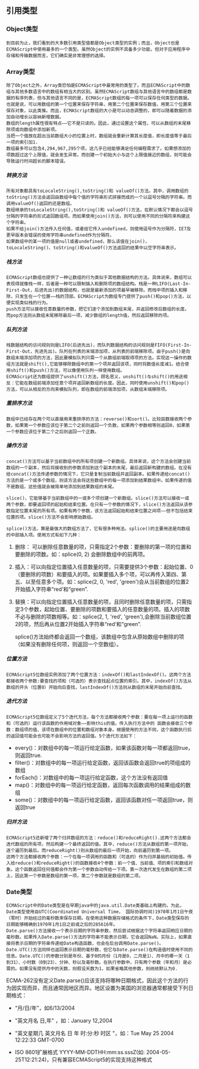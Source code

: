 ## 引用类型

### Object类型
	到目前为止，我们看到的大多数引用类型值都是Object类型的实例；而且，Object也是ECMAScript中使用最多的一个类型。虽然Object的实例不具备多少功能，但对于应用程序中存储和传输数据而言，它们确实是非常理想的选择。
### Array类型
	除了Object之外，Array类恐怕是ECMAScript中最常用的类型了。而且ECMAScript中的数组与其他多数语言中的数组有相当大的区别。虽然ECMAScript数组与其他语言中的数组都是数据的有序列表，但与其他语言不同的是，ECMAScript数组的每一项可以保存任何类型的数据。也就是说，可以用数组的第一个位置来保存字符串，用第二个位置来保存数值，用第三个位置来保存对象，以此类推。而且，ECMAScript数组的大小是可以动态调整的，即可以随着数据的添加自动增长以容纳新增数据。
	数组的length属性很有特点——它不是只读的。因此，通过设置这个属性，可以从数组的末尾移除项或向数组中添加新项。
	当把一个值放在超出当前数组大小的位置上时，数组就会重新计算其长度值，即长度值等于最后一项的索引加1.
	数组最多可以包含4,294,967,295个项，这几乎已经能够满足任何编程需求了。如果想添加的项数超过这个上限值，就会发生异常。而创建一个初始大小与这个上限值接近的数组，则可能会导致运行时间超长的脚本错误。
##### 转换方法
	所有对象都具有toLocaleString(),toString()和 valueOf()方法。其中，调用数组的toString()方法会返回由数组中每个值的字符串形式拼接而成的一个以逗号分隔的字符串。而调用valueOf()返回的还是数组。
	数组继承的toLocaleString(),toString()和 valueOf()方法，在默认情况下都会以逗号分隔的字符串的形式返回数组项。而如果使用join()方法，则可以使用不同的分隔符来构建这个字符串。
	如果不给join()方法传入任何值，或者给它传入undefined，则使用逗号作为分隔符，IE7及更早版本会错误的使用字符串undefined作为分隔符。
	如果数组中的某一项的值是null或者undefined，那么该值在join()，toLocaleString()、toString()和valueOf()方法返回的结果中以空字符串表示。
##### 栈方法
	ECMAScript数组也提供了一种让数组的行为类似于其他数据结构的方法。具体说来，数组可以表现得就像栈一样，后者是一种可以限制插入和删除项的数组结构。栈是一种LIFO(Last-In-First-Out，后进先出)的数据结构，也就是最新添加的项最早被移除。而栈中项的插入和移除，只发生在一个位置——栈的顶部。ECMAScript为数组专门提供了push()和pop()方法，以便实现类似栈的行为。
	push方法可以接收任意数量的参数，把它们逐个添加到数组末尾，并返回修改后数组的长度。而pop方法则从数组末尾移除最后一项，减少数组的length值，然后返回移除的项。
##### 队列方法
	栈数据结构的访问规则则是LIFO(后进先出)，而队列数据结构的访问规则是FIFO(First-In-First-Out，先进先出)。队列在列表的末端添加项，从列表的前端移除项。由于push()是向数组末端添加项的方法，因此要模拟队列只需一个从数组前端取得项的方法。实现这一操作的数组方法就是shift(),它能够移除数组中的第一个项并返回该项，同时将数值长度减1。结合使用shift()和push()方法，可以像使用队列一样使用数组。
	ECMAScript还为数组提供了unshift()方法，顾名思义，unshift()与shift()的用途相反：它能在数组前端添加任意个项并返回新数组的长度。因此，同时使用unshift()和pop()方法，可以从相反的方向来模拟队列，即在数组的前端添加项，从数组末端移除项。

##### 重排序方法
	数组中已经存在两个可以直接用来重排序的方法：reverse()和sort()。比较函数接收两个参数，如果第一个参数应该位于第二个之前则返回一个负数，如果两个参数相等则返回0，如果第一个参数应该位于第二个之后则返回一个正数。

##### 操作方法
	concat()方法可以基于当前数组中的所有项创建一个新数组。具体来说，这个方法会创建当前数组的一个副本，然后将接收到的参数添加到这个副本的末尾，最后返回新构建的数组。在没有给concat()方法传递参数的情况下，它只是复制当前数组并返回副本。如果传递给concat()方法的是一个或多个数组，则该方法会将这些数组中的每一项添加到结果数组中。如果传递的值不是数组，这些值就会被简单地添加到结果数组的末尾。

	slice()，它能够基于当前数组中的一或多个项创建一个新数组。slice()方法可以接收一或两个参数，即要返回项的起始和结束位置。在只有一个参数的情况下，slice()方法返回从该参数指定位置末尾的所有项。如果有两个参数，该方法返回起始和结束位置之间项——但不包括结束位置的项。slice()方法不会影响原始数组。

	splice()方法，算是最强大的数组方法了，它有很多种用法。splice()的主要用途是向数组的中部插入项。使用方式有如下几种：
1. 删除： 可以删除任意数量的项，只需指定2个参数：要删除的第一项的位置和要删除的项数。如：splice(0, 2) 会删除数组中的前两项。
2. 插入：可以向指定位置插入任意数量的项，只需要提供3个参数：起始位置、0（要删除的项数）和要插入的项。如果要插入多个项，可以再传入第四、第五、以至任意多个项。如：splice(2, 0, 'red', 'green')会从当前数组的位置2开始插入字符串“red‘和“green”.
3. 替换：可以向指定位置插入任意数量的项，且同时删除任意数量的项，只需指定3个参数，起始位置、要删除的项数和要插入的任意数量的项。插入的项数不必与删除的项数相等。如：splice(2, 1, 'red', 'green'),会删除当前数组位置2的项，然后再从位置2开始插入字符串“red‘和“green”.

     splice()方法始终都会返回一个数组，该数组中包含从原始数组中删除的项（如果没有删除任何项，则返回一个空数组）。
##### 位置方法
	ECMAScript5位数组实例添加了两个位置方法：indexOf()和lastIndexOf()。这两个方法都接收两个参数:要查找的项和（可选的）表示查找起点位置的索引。其中，indexOf()方法从数组的开头（位置0）开始向后查找，lastIndexOf()方法则从数组的末尾开始向前查找。

##### 迭代方法
	ECMAScript5位数组定义了5个迭代方法，每个方法都接收两个参数：要在每一项上运行的函数和（可选的）运行该函数的作用域对象——影响this的值。传入执行方法中的 函数会接收三个参数：数组项的值、该项在数组中的位置和数组对象本身。根据使用的方法不同，这个函数执行后的返回值可能会也可能不会影响方法的返回值。5个迭代方法如下：
- 
  every()：对数组中的每一项运行给定函数，如果该函数对每一项都返回true，则返回true.		
- filter()：对数组中的每一项运行给定函数，返回该函数会返回true的项组成的数组
- forEach()：对数组中的每一项运行给定函数，这个方法没有返回值
- map()：对数组中的每一项运行给定函数，返回每次函数调用的结果组成的数组
- some()：对数组中的每一项运行给定函数，返回该函数对任一项返回true，则返回true

##### 归并方法
	ECMAScript5还新增了两个归并数组的方法：reduce()和reduceRight().这两个方法都会迭代数组的所有项，然后构建一个最终返回的值。其中，reduce()方法从数组的第一项开始，逐个遍历到最后。而reduceRight()则从数组的最后一项开始，向前遍历到第一项。
	这两个方法都接收两个参数：一个在每一项调用的函数和（可选的）作为归并基础的初始值。传入给reduce()和reduceRight()的函数接收4个参数：前一个值、当前值、项的索引和数组对象。这个函数返回任何值都会作为第一个参数自动传给一下项。第一次迭代发生在数组的第二项上，因此第一个参数是数组的第一项，第二个参数就是数组的第二项。

### Date类型
```
ECMAScript中的Date类型是在早期java中的java.util.Date类基础上构建的。为此，Date类型使用自UTC(Coordinated Universal Time， 国际协调时间)1970年1月1日午夜（零时）开始经过的毫秒数来保存日期。在使用这种数据存储格式的条件下，Date类型保存的日期能够精确到1970年1月1日之前或之后的285616年。
Date.parse()方法接收一个表示日期的字符串参数，然后尝试根据这个字符串返回相应日期的毫秒数。如果传入Date.parse()方法的字符串不能表示日期，它会返回NaN。实际上，如果直接将表示日期的字符串传递给Date构造函数，也会在后台调用Date.parse()。
Date.UTC()方法同样也返回表示日期的毫秒数，但它与Date.parse()在构造值时使用不同的信息。Date.UTC()的参数分别是年份、基于0的月份（1月是0，二月是1）、月中的哪一天（1到31）、小时数（0到23）、分钟、秒以及毫秒数。在执行参数中，只有两个参数（年和月）是必需的。如果没有提供月中的天数，则假设天数为1，如果省略其他参数，则统统默认为0.

```
  ECMA-262没有定义Date.parse()应该支持将哪种日期格式，因此这个方法的行为因实现而异，而且通常因地区而异。地区设置为美国的浏览器通常都接受下列日期格式：
- “月/日/年”，如6/13/2004
- "英文月名 日,年" ，如：January 12,2004
- "英文星期几 英文月名 日 年 时:分:秒 时区 "，如：Tue May 25 2004 12:22:33 GMT-0700
- ISO 8601扩展格式 YYYY-MM-DDTHH:mm:ss.sssZ(如: 2004-05-25T12:21:24)，只有兼容ECMAScript5的实现支持这种格式

  ​